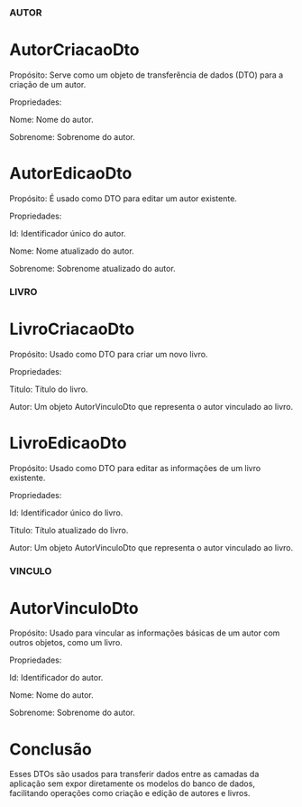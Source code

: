 ### AUTOR

# AutorCriacaoDto
Propósito: Serve como um objeto de transferência de dados (DTO) para a criação de um autor.

Propriedades:

Nome: Nome do autor.

Sobrenome: Sobrenome do autor.

# AutorEdicaoDto
Propósito: É usado como DTO para editar um autor existente.

Propriedades:

Id: Identificador único do autor.

Nome: Nome atualizado do autor.

Sobrenome: Sobrenome atualizado do autor.

### LIVRO


# LivroCriacaoDto
Propósito: Usado como DTO para criar um novo livro.

Propriedades:

Titulo: Título do livro.

Autor: Um objeto AutorVinculoDto que representa o autor vinculado ao livro.

# LivroEdicaoDto

Propósito: Usado como DTO para editar as informações de um livro existente.

Propriedades:

Id: Identificador único do livro.

Titulo: Título atualizado do livro.

Autor: Um objeto AutorVinculoDto que representa o autor vinculado ao livro.

### VINCULO


# AutorVinculoDto
Propósito: Usado para vincular as informações básicas de um autor com outros objetos, como um livro.

Propriedades:

Id: Identificador do autor.

Nome: Nome do autor.

Sobrenome: Sobrenome do autor.

# Conclusão
Esses DTOs são usados para transferir dados entre as camadas da aplicação sem expor diretamente os modelos do banco de dados, facilitando operações como criação e edição de autores e livros.
